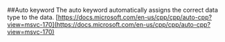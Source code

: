 ##Auto keyword
The auto keyword automatically assigns the correct data type to the data. [https://docs.microsoft.com/en-us/cpp/cpp/auto-cpp?view=msvc-170](https://docs.microsoft.com/en-us/cpp/cpp/auto-cpp?view=msvc-170)
